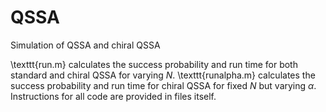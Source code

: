 # QSSA
Simulation of QSSA and chiral QSSA

\texttt{run.m} calculates the success probability and run time for both standard and chiral QSSA for varying $N$. \texttt{runalpha.m} calculates the success probability and run time for chiral QSSA for fixed $N$ but varying $\alpha$. Instructions for all code are provided in files itself.
